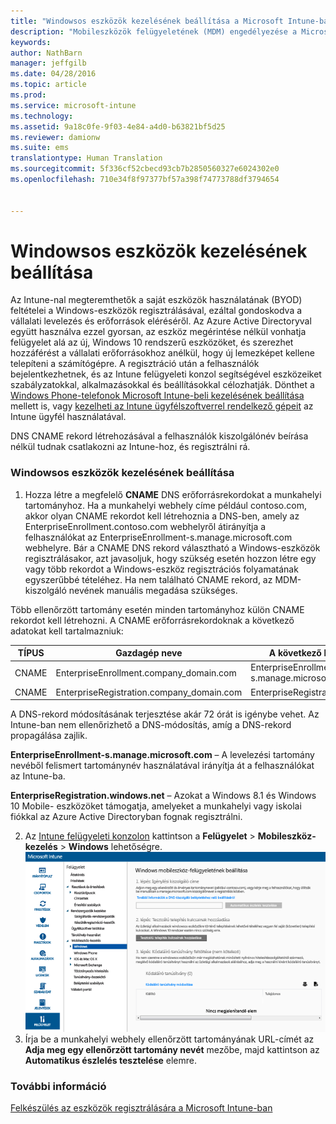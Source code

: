 ```yaml
---
title: "Windowsos eszközök kezelésének beállítása a Microsoft Intune-ban | Microsoft Intune"
description: "Mobileszközök felügyeletének (MDM) engedélyezése a Microsoft Intune-nal windowsos számítógépek esetén, beleértve a Windows 10-eszközöket is."
keywords: 
author: NathBarn
manager: jeffgilb
ms.date: 04/28/2016
ms.topic: article
ms.prod: 
ms.service: microsoft-intune
ms.technology: 
ms.assetid: 9a18c0fe-9f03-4e84-a4d0-b63821bf5d25
ms.reviewer: damionw
ms.suite: ems
translationtype: Human Translation
ms.sourcegitcommit: 5f336cf52cbecd93cb7b2850560327e6024302e0
ms.openlocfilehash: 710e34f8f97377bf57a398f74773788df3794654


---
```


# Windowsos eszközök kezelésének beállítása
Az Intune-nal megteremthetők a saját eszközök használatának (BYOD) feltételei a Windows-eszközök regisztrálásával, ezáltal gondoskodva a vállalati levelezés és erőforrások eléréséről. Az Azure Active Directoryval együtt használva ezzel gyorsan, az eszköz megérintése nélkül vonhatja felügyelet alá az új, Windows 10 rendszerű eszközöket, és szerezhet hozzáférést a vállalati erőforrásokhoz anélkül, hogy új lemezképet kellene telepíteni a számítógépre. A regisztráció után a felhasználók bejelentkezhetnek, és az Intune felügyeleti konzol segítségével eszközeiket szabályzatokkal, alkalmazásokkal és beállításokkal célozhatják. Dönthet a [Windows Phone-telefonok Microsoft Intune-beli kezelésének beállítása](set-up-windows-phone-management-with-microsoft-intune.md) mellett is, vagy [kezelheti az Intune ügyfélszoftverrel rendelkező gépeit](manage-windows-pcs-with-microsoft-intune.md) az Intune ügyfél használatával.

DNS CNAME rekord létrehozásával a felhasználók kiszolgálónév beírása nélkül tudnak csatlakozni az Intune-hoz, és regisztrálni rá.

### Windowsos eszközök kezelésének beállítása

  1.  Hozza létre a megfelelő **CNAME** DNS erőforrásrekordokat a munkahelyi tartományhoz. Ha a munkahelyi webhely címe például contoso.com, akkor olyan CNAME rekordot kell létrehoznia a DNS-ben, amely az EnterpriseEnrollment.contoso.com webhelyről átirányítja a felhasználókat az EnterpriseEnrollment-s.manage.microsoft.com webhelyre. Bár a CNAME DNS rekord választható a Windows-eszközök regisztrálásakor, azt javasoljuk, hogy szükség esetén hozzon létre egy vagy több rekordot a Windows-eszköz regisztrációs folyamatának egyszerűbbé tételéhez. Ha nem található CNAME rekord, az MDM-kiszolgáló nevének manuális megadása szükséges.

  Több ellenőrzött tartomány esetén minden tartományhoz külön CNAME rekordot kell létrehozni. A CNAME erőforrásrekordoknak a következő adatokat kell tartalmazniuk:

  |TÍPUS|Gazdagép neve|A következő helyre mutat|Élettartam|
  |--------|-------------|-------------|-------|
  |CNAME|EnterpriseEnrollment.company_domain.com|EnterpriseEnrollment-s.manage.microsoft.com |1 óra|
  |CNAME|EnterpriseRegistration.company_domain.com|EnterpriseRegistration.windows.net|1 óra|

  A DNS-rekord módosításának terjesztése akár 72 órát is igénybe vehet. Az Intune-ban nem ellenőrizhető a DNS-módosítás, amíg a DNS-rekord propagálása zajlik.

  **EnterpriseEnrollment-s.manage.microsoft.com** – A levelezési tartomány nevéből felismert tartománynév használatával irányítja át a felhasználókat az Intune-ba.

  **EnterpriseRegistration.windows.net** – Azokat a Windows 8.1 és Windows 10 Mobile- eszközöket támogatja, amelyeket a munkahelyi vagy iskolai fiókkal az Azure Active Directoryban fognak regisztrálni.

  2.  Az [Intune felügyeleti konzolon](http://manage.microsoft.com) kattintson a **Felügyelet** &gt; **Mobileszköz-kezelés** &gt; **Windows** lehetőségre.
  ![Windowsos eszközök kezelése párbeszédpanel](../media/enroll-intune-winenr.png)
  3.  Írja be a munkahelyi webhely ellenőrzött tartományának URL-címét az **Adja meg egy ellenőrzött tartomány nevét** mezőbe, majd kattintson az **Automatikus észlelés tesztelése** elemre.

### További információ
[Felkészülés az eszközök regisztrálására a Microsoft Intune-ban](get-ready-to-enroll-devices-in-microsoft-intune.md)



<!--HONumber=Jul16_HO3-->


